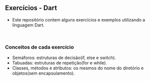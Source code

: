 ## Exercícios - Dart

- Este repositório contem alguns exercícios e exemplos utilizando a linguagem Dart.

<BR>

### Conceitos de cada exercício

- Semáforos: estruturas de decisão(if, else e switch).
- Tabuadas: estruturas de repetição(for e while).
- Classes, métodos e atributos: os mesmos do nome do diretório e objetos(sem encapsulamento).